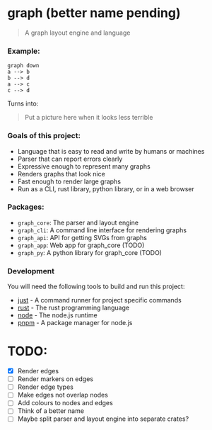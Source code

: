 # graph (better name pending)

> A graph layout engine and language

### Example:

```
graph down
a --> b
b --> d
a --> c
c --> d

```

Turns into:

> Put a picture here when it looks less terrible

### Goals of this project:

- Language that is easy to read and write by humans or machines
- Parser that can report errors clearly
- Expressive enough to represent many graphs
- Renders graphs that look nice
- Fast enough to render large graphs
- Run as a CLI, rust library, python library, or in a web browser

### Packages:

- `graph_core`: The parser and layout engine
- `graph_cli`: A command line interface for rendering graphs
- `graph_api`: API for getting SVGs from graphs
- `graph_app`: Web app for graph_core (TODO)
- `graph_py`: A python library for graph_core (TODO)

### Development

You will need the following tools to build and run this project:

- [just](https://github.com/casey/just) - A command runner for project specific commands
- [rust](https://www.rust-lang.org/tools/install) - The rust programming language
- [node](https://nodejs.org/en/download/) - The node.js runtime
- [pnpm](https://pnpm.io/installation) - A package manager for node.js

# TODO:

- [x] Render edges
- [ ] Render markers on edges
- [ ] Render edge types
- [ ] Make edges not overlap nodes
- [ ] Add colours to nodes and edges
- [ ] Think of a better name
- [ ] Maybe split parser and layout engine into separate crates?
